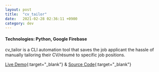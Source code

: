```yaml
---
layout: post
title:  "cv_tailor"
date:   2021-02-28 02:36:11 +0900
category: dev
---
```

<!-- <a href="https://github.com/jinyoungch0i/cv_tailor">
    <img src="{{site.base_url}}/dev/assets/images/CHANGETHIS.gif" alt='cv_tailor screenshot' width="500">
</a> -->

#### **Technologies**: Python, Google Firebase

cv_tailor is a CLI automation tool that saves the job applicant the hassle of manually tailoring their CV/résumé to specific job positions. 

[Live Demo](https://devpost.com/software/cv_tailor){:target="_blank"} & [Source Code](https://github.com/jinyoungch0i/cv_tailor){:target="_blank"}

